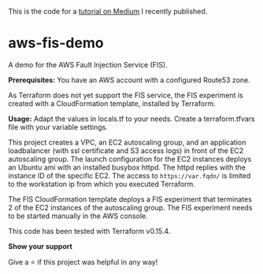 This is the code for a [tutorial on Medium](https://medium.com/) I recently published.


# aws-fis-demo
A demo for the AWS Fault Injection Service (FIS).

**Prerequisites:**
You have an AWS account with a configured Route53 zone.

As Terraform does not yet support the FIS service, the FIS experiment
is created with a CloudFormation template, installed by Terraform.

**Usage:**
Adapt the values in locals.tf to your needs.
Create a terraform.tfvars file with your variable settings.

This project creates a VPC, an EC2 autoscaling group, and an application loadbalancer
(with ssl certificate and S3 access logs) in front of the EC2 autoscaling group. The launch configuration for the 
EC2 instances deploys an Ubuntu ami with an installed busybox httpd. The httpd replies
with the instance ID of the specific EC2. The access to
`https://var.fqdn/` is limited to the workstation ip from which you executed Terraform.

The FIS CloudFormation template deploys a FIS experiment that terminates 2 of the
EC2 instances of the autoscaling group. The FIS experiment needs to be started manually
in the AWS console.

This code has been tested with Terraform v0.15.4.

**Show your support**

Give a ⭐ if this project was helpful in any way!
